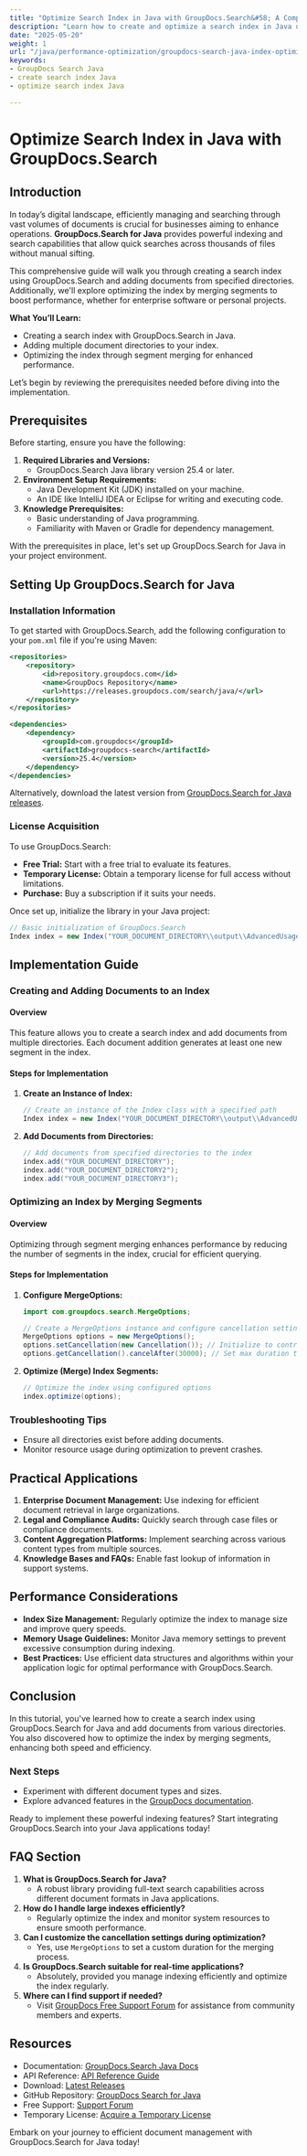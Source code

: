 ```yaml
---
title: "Optimize Search Index in Java with GroupDocs.Search&#58; A Comprehensive Guide"
description: "Learn how to create and optimize a search index in Java using GroupDocs.Search for efficient document management."
date: "2025-05-20"
weight: 1
url: "/java/performance-optimization/groupdocs-search-java-index-optimization/"
keywords:
- GroupDocs Search Java
- create search index Java
- optimize search index Java

---
```



# Optimize Search Index in Java with GroupDocs.Search

## Introduction
In today’s digital landscape, efficiently managing and searching through vast volumes of documents is crucial for businesses aiming to enhance operations. **GroupDocs.Search for Java** provides powerful indexing and search capabilities that allow quick searches across thousands of files without manual sifting.

This comprehensive guide will walk you through creating a search index using GroupDocs.Search and adding documents from specified directories. Additionally, we'll explore optimizing the index by merging segments to boost performance, whether for enterprise software or personal projects.

**What You’ll Learn:**
- Creating a search index with GroupDocs.Search in Java.
- Adding multiple document directories to your index.
- Optimizing the index through segment merging for enhanced performance.

Let’s begin by reviewing the prerequisites needed before diving into the implementation.

## Prerequisites
Before starting, ensure you have the following:

1. **Required Libraries and Versions:**
   - GroupDocs.Search Java library version 25.4 or later.
2. **Environment Setup Requirements:**
   - Java Development Kit (JDK) installed on your machine.
   - An IDE like IntelliJ IDEA or Eclipse for writing and executing code.
3. **Knowledge Prerequisites:**
   - Basic understanding of Java programming.
   - Familiarity with Maven or Gradle for dependency management.

With the prerequisites in place, let's set up GroupDocs.Search for Java in your project environment.

## Setting Up GroupDocs.Search for Java

### Installation Information
To get started with GroupDocs.Search, add the following configuration to your `pom.xml` file if you're using Maven:

```xml
<repositories>
    <repository>
        <id>repository.groupdocs.com</id>
        <name>GroupDocs Repository</name>
        <url>https://releases.groupdocs.com/search/java/</url>
    </repository>
</repositories>

<dependencies>
    <dependency>
        <groupId>com.groupdocs</groupId>
        <artifactId>groupdocs-search</artifactId>
        <version>25.4</version>
    </dependency>
</dependencies>
```

Alternatively, download the latest version from [GroupDocs.Search for Java releases](https://releases.groupdocs.com/search/java/).

### License Acquisition
To use GroupDocs.Search:
- **Free Trial:** Start with a free trial to evaluate its features.
- **Temporary License:** Obtain a temporary license for full access without limitations.
- **Purchase:** Buy a subscription if it suits your needs.

Once set up, initialize the library in your Java project:

```java
// Basic initialization of GroupDocs.Search
Index index = new Index("YOUR_DOCUMENT_DIRECTORY\\output\\AdvancedUsage\\Indexing\\OptimizeIndex");
```

## Implementation Guide

### Creating and Adding Documents to an Index

#### Overview
This feature allows you to create a search index and add documents from multiple directories. Each document addition generates at least one new segment in the index.

#### Steps for Implementation
1. **Create an Instance of Index:**
   
   ```java
   // Create an instance of the Index class with a specified path
   Index index = new Index("YOUR_DOCUMENT_DIRECTORY\\output\\AdvancedUsage\\Indexing\\OptimizeIndex");
   ```
2. **Add Documents from Directories:**
   
   ```java
   // Add documents from specified directories to the index
   index.add("YOUR_DOCUMENT_DIRECTORY");
   index.add("YOUR_DOCUMENT_DIRECTORY2");
   index.add("YOUR_DOCUMENT_DIRECTORY3");
   ```

### Optimizing an Index by Merging Segments

#### Overview
Optimizing through segment merging enhances performance by reducing the number of segments in the index, crucial for efficient querying.

#### Steps for Implementation
1. **Configure MergeOptions:**
   
   ```java
   import com.groupdocs.search.MergeOptions;
   
   // Create a MergeOptions instance and configure cancellation settings
   MergeOptions options = new MergeOptions();
   options.setCancellation(new Cancellation()); // Initialize to control operation duration
   options.getCancellation().cancelAfter(30000); // Set max duration to 30 seconds
   ```
2. **Optimize (Merge) Index Segments:**
   
   ```java
   // Optimize the index using configured options
   index.optimize(options);
   ```

### Troubleshooting Tips
- Ensure all directories exist before adding documents.
- Monitor resource usage during optimization to prevent crashes.

## Practical Applications
1. **Enterprise Document Management:** Use indexing for efficient document retrieval in large organizations.
2. **Legal and Compliance Audits:** Quickly search through case files or compliance documents.
3. **Content Aggregation Platforms:** Implement searching across various content types from multiple sources.
4. **Knowledge Bases and FAQs:** Enable fast lookup of information in support systems.

## Performance Considerations
- **Index Size Management:** Regularly optimize the index to manage size and improve query speeds.
- **Memory Usage Guidelines:** Monitor Java memory settings to prevent excessive consumption during indexing.
- **Best Practices:** Use efficient data structures and algorithms within your application logic for optimal performance with GroupDocs.Search.

## Conclusion
In this tutorial, you've learned how to create a search index using GroupDocs.Search for Java and add documents from various directories. You also discovered how to optimize the index by merging segments, enhancing both speed and efficiency. 

### Next Steps
- Experiment with different document types and sizes.
- Explore advanced features in the [GroupDocs documentation](https://docs.groupdocs.com/search/java/).

Ready to implement these powerful indexing features? Start integrating GroupDocs.Search into your Java applications today!

## FAQ Section
1. **What is GroupDocs.Search for Java?**
   - A robust library providing full-text search capabilities across different document formats in Java applications.
2. **How do I handle large indexes efficiently?**
   - Regularly optimize the index and monitor system resources to ensure smooth performance.
3. **Can I customize the cancellation settings during optimization?**
   - Yes, use `MergeOptions` to set a custom duration for the merging process.
4. **Is GroupDocs.Search suitable for real-time applications?**
   - Absolutely, provided you manage indexing efficiently and optimize the index regularly.
5. **Where can I find support if needed?**
   - Visit [GroupDocs Free Support Forum](https://forum.groupdocs.com/c/search/10) for assistance from community members and experts.

## Resources
- Documentation: [GroupDocs.Search Java Docs](https://docs.groupdocs.com/search/java/)
- API Reference: [API Reference Guide](https://reference.groupdocs.com/search/java)
- Download: [Latest Releases](https://releases.groupdocs.com/search/java/)
- GitHub Repository: [GroupDocs Search for Java](https://github.com/groupdocs-search/GroupDocs.Search-for-Java)
- Free Support: [Support Forum](https://forum.groupdocs.com/c/search/10)
- Temporary License: [Acquire a Temporary License](https://purchase.groupdocs.com/temporary-license/) 

Embark on your journey to efficient document management with GroupDocs.Search for Java today!

